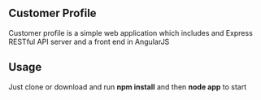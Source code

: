 ## Customer Profile ##

Customer profile is a simple web application which includes and Express RESTful API server and a front end in AngularJS


## Usage ##

Just clone or download and run **npm install** and then **node app** to start



